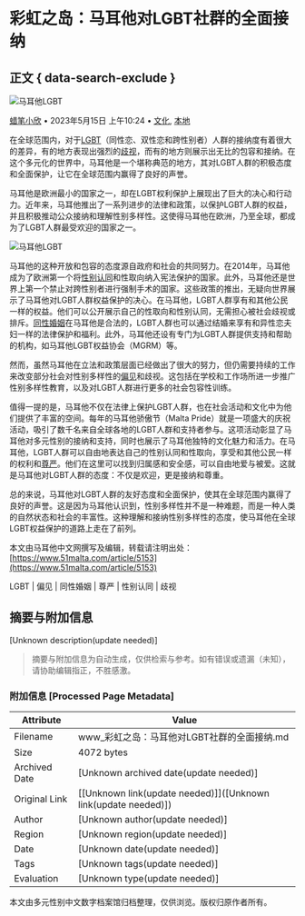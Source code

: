 # 彩虹之岛：马耳他对LGBT社群的全面接纳

## 正文 { data-search-exclude }


![马耳他LGBT](https://www.51malta.com/wp-content/uploads/2024/02/Group-313-1-min.jpg)

[蜡笔小欣](https://www.51malta.com/article/author/acos) • 2023年5月15日 上午10:24 • [文化](https://www.51malta.com/article/category/culture), [本地](https://www.51malta.com/article/category/news)

在全球范围内，对于[LGBT](https://www.51malta.com/article/tag/lgbt "LGBT")（同性恋、双性恋和跨性别者）人群的接纳度有着很大的差异，有的地方表现出强烈的[歧视](https://www.51malta.com/article/tag/%e6%ad%a7%e8%a7%86 "歧视")，而有的地方则展示出无比的包容和接纳。在这个多元化的世界中，马耳他是一个堪称典范的地方，其对LGBT人群的积极态度和全面保护，让它在全球范围内赢得了良好的声誉。

马耳他是欧洲最小的国家之一，却在LGBT权利保护上展现出了巨大的决心和行动力。近年来，马耳他推出了一系列进步的法律和政策，以保护LGBT人群的权益，并且积极推动公众接纳和理解性别多样性。这使得马耳他在欧洲，乃至全球，都成为了LGBT人群最受欢迎的国家之一。

![马耳他LGBT](https://www.51malta.com/wp-content/uploads/2023/05/68y-orxey_y-1024x683.jpg)

马耳他的这种开放和包容的态度源自政府和社会的共同努力。在2014年，马耳他成为了欧洲第一个将[性别认同](https://www.51malta.com/article/tag/%e6%80%a7%e5%88%ab%e8%ae%a4%e5%90%8c "性别认同")和性取向纳入宪法保护的国家。此外，马耳他还是世界上第一个禁止对跨性别者进行强制手术的国家。这些政策的推出，无疑向世界展示了马耳他对LGBT人群权益保护的决心。在马耳他，LGBT人群享有和其他公民一样的权益。他们可以公开展示自己的性取向和性别认同，无需担心被社会歧视或排斥。[同性婚姻](https://www.51malta.com/article/tag/%e5%90%8c%e6%80%a7%e5%a9%9a%e5%a7%bb "同性婚姻")在马耳他是合法的，LGBT人群也可以通过结婚来享有和异性恋夫妇一样的法律保护和福利。此外，马耳他还设有专门为LGBT人群提供支持和帮助的机构，如马耳他LGBT权益协会（MGRM）等。

然而，虽然马耳他在立法和政策层面已经做出了很大的努力，但仍需要持续的工作来改变部分社会对性别多样性的[偏见](https://www.51malta.com/article/tag/%e5%81%8f%e8%a7%81 "偏见")和歧视。这包括在学校和工作场所进一步推广性别多样性教育，以及对LGBT人群进行更多的社会包容性训练。

值得一提的是，马耳他不仅在法律上保护LGBT人群，也在社会活动和文化中为他们提供了丰富的空间。每年的马耳他骄傲节（Malta Pride）就是一项盛大的庆祝活动，吸引了数千名来自全球各地的LGBT人群和支持者参与。这项活动彰显了马耳他对多元性别的接纳和支持，同时也展示了马耳他独特的文化魅力和活力。在马耳他，LGBT人群可以自由地表达自己的性别认同和性取向，享受和其他公民一样的权利和[尊严](https://www.51malta.com/article/tag/%e5%b0%8a%e4%b8%a5 "尊严")。他们在这里可以找到归属感和安全感，可以自由地爱与被爱。这就是马耳他对LGBT人群的态度：不仅是欢迎，更是接纳和尊重。

总的来说，马耳他对LGBT人群的友好态度和全面保护，使其在全球范围内赢得了良好的声誉。这是因为马耳他认识到，性别多样性并不是一种难题，而是一种人类的自然状态和社会的丰富性。这种理解和接纳性别多样性的态度，使马耳他在全球LGBT权益保护的道路上走在了前列。

本文由马耳他中文网撰写及编辑，转载请注明出处：[https://www.51malta.com/article/5153](https://www.51malta.com/article/5153)

LGBT | 偏见 | 同性婚姻 | 尊严 | 性别认同 | 歧视
<!-- tcd_original_link https://www.51malta.com/article/5153 -->


## 摘要与附加信息

<!-- tcd_abstract -->
[Unknown description(update needed)]
<!-- tcd_abstract_end -->

> 摘要与附加信息为自动生成，仅供检索与参考。如有错误或遗漏（未知），请协助编辑指正，不胜感激。

### 附加信息 [Processed Page Metadata]

| Attribute       | Value                                  |
|-----------------|----------------------------------------|
| Filename        | www_彩虹之岛：马耳他对LGBT社群的全面接纳.md                             |
| Size            | 4072 bytes                           |
| Archived Date   | [Unknown archived date(update needed)]                             |
| Original Link   | [[Unknown link(update needed)]]([Unknown link(update needed)])                       |
| Author          | [Unknown author(update needed)]                               |
| Region          | [Unknown region(update needed)]                               |
| Date            | [Unknown date(update needed)]                                 |
| Tags            | [Unknown tags(update needed)]                                 |
| Evaluation            | [Unknown type(update needed)]                                 |
<!-- tcd_table_end -->

本文由多元性别中文数字档案馆归档整理，仅供浏览。版权归原作者所有。
